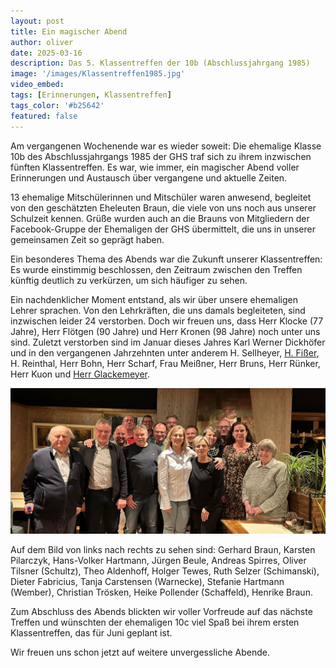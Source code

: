 ```yaml
---
layout: post
title: Ein magischer Abend
author: oliver
date: 2025-03-16
description: Das 5. Klassentreffen der 10b (Abschlussjahrgang 1985)
image: '/images/Klassentreffen1985.jpg'
video_embed: 
tags: [Erinnerungen, Klassentreffen]
tags_color: '#b25642'
featured: false
---
```


Am vergangenen Wochenende war es wieder soweit: Die ehemalige Klasse 10b des Abschlussjahrgangs 1985 der GHS traf sich zu ihrem inzwischen fünften Klassentreffen. Es war, wie immer, ein magischer Abend voller Erinnerungen und Austausch über vergangene und aktuelle Zeiten.

13 ehemalige Mitschülerinnen und Mitschüler waren anwesend, begleitet von den geschätzten Eheleuten Braun, die viele von uns noch aus unserer Schulzeit kennen. Grüße wurden auch an die Brauns von Mitgliedern der Facebook-Gruppe der Ehemaligen der GHS übermittelt, die uns in unserer gemeinsamen Zeit so geprägt haben.

Ein besonderes Thema des Abends war die Zukunft unserer Klassentreffen: Es wurde einstimmig beschlossen, den Zeitraum zwischen den Treffen künftig deutlich zu verkürzen, um sich häufiger zu sehen.

Ein nachdenklicher Moment entstand, als wir über unsere ehemaligen Lehrer sprachen. Von den Lehrkräften, die uns damals begleiteten, sind inzwischen leider 24 verstorben. Doch wir freuen uns, dass Herr Klocke (77 Jahre), Herr Flötgen (90 Jahre) und Herr Kronen (98 Jahre) noch unter uns sind. Zuletzt verstorben sind im Januar dieses Jahres Karl Werner Dickhöfer und in den vergangenen Jahrzehnten unter anderem H. Sellheyer, [H. Fißer](https://ghs.myvortexcloud.com/blog/abschlussfahrt-1974),
H. Reinthal, Herr Bohn, Herr Scharf, Frau Meißner, Herr Bruns, Herr Rünker, Herr Kuon und [Herr Glackemeyer](https://ghs.myvortexcloud.com/blog/klassenfahrt-drachenfels).

![alt text](../images/Klassentreffen1985.jpg)

Auf dem Bild von links nach rechts zu sehen sind:
Gerhard Braun, Karsten Pilarczyk, Hans-Volker Hartmann, Jürgen Beule, Andreas Spirres, Oliver Tilsner (Schultz), Theo Aldenhoff, Holger Tewes, Ruth Selzer (Schimanski), Dieter Fabricius, Tanja Carstensen (Warnecke), Stefanie Hartmann (Wember), Christian Trösken, Heike Pollender (Schaffeld), Henrike Braun.

Zum Abschluss des Abends blickten wir voller Vorfreude auf das nächste Treffen und wünschten der ehemaligen 10c viel Spaß bei ihrem ersten Klassentreffen, das für Juni geplant ist.

Wir freuen uns schon jetzt auf weitere unvergessliche Abende.

